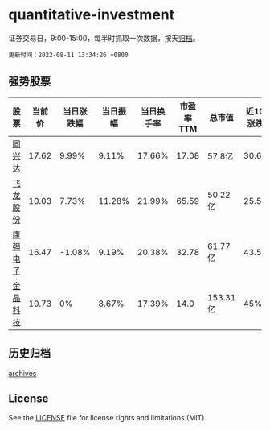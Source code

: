 # quantitative-investment

证券交易日，9:00-15:00，每半时抓取一次数据，按天[归档](archives)。

`更新时间：2022-08-11 13:34:26 +0800`

## 强势股票

|股票|当前价|当日涨跌幅|当日振幅|当日换手率|市盈率TTM|总市值|近10日涨跌幅|
|----|----|----|----|----|----|----|----|
|[同兴达](https://xueqiu.com/S/SZ002845)|17.62|9.99%|9.11%|17.66%|17.08|57.8亿|30.62%|
|[飞龙股份](https://xueqiu.com/S/SZ002536)|10.03|7.73%|11.28%|21.99%|65.59|50.22亿|25.53%|
|[康强电子](https://xueqiu.com/S/SZ002119)|16.47|-1.08%|9.19%|20.38%|32.78|61.77亿|43.59%|
|[金晶科技](https://xueqiu.com/S/SH600586)|10.73|0%|8.67%|17.39%|14.0|153.31亿|45%|

## 历史归档

[archives](archives)

## License

See the [LICENSE](LICENSE) file for license rights and limitations (MIT).